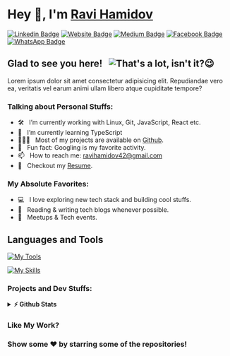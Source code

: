 # Hey 👋, I'm [Ravi Hamidov](https://github.com/ravihamidov/)

[![Linkedin Badge](https://img.shields.io/badge/-LinkedIn-0e76a8?style=flat-square&logo=Linkedin&logoColor=white)](https://www.linkedin.com/in/ravihamidov/)
[![Website Badge](https://img.shields.io/badge/Website-3b5998?style=flat-square&logo=google-chrome&logoColor=white)](https://github.com/RaviHamidov)
[![Medium Badge](https://img.shields.io/badge/-Medium-000000?style=flat-square&logo=Medium&logoColor=white)](https://medium.com/@ravihamidov)
[![Facebook Badge](https://img.shields.io/badge/-Facebook-2986cc?style=flat-square&logo=Facebook&logoColor=white)](https://www.facebook.com/ravihamidov/)
[![WhatsApp Badge](https://img.shields.io/badge/-WhatsApp-46ba14?style=flat-square&logo=WhatsApp&logoColor=white)](https://wa.me/+994554962787?text=)

## Glad to see you here! &nbsp; <img title="That's a lot, isn't it?😉" src="https://komarev.com/ghpvc/?username=RaviHamidov&color=228c22&style=flat">

Lorem ipsum dolor sit amet consectetur adipisicing elit. Repudiandae vero ea, veritatis vel earum animi ullam libero atque cupiditate tempore?

### Talking about Personal Stuffs:

-   🛠 &nbsp; I’m currently working with Linux, Git, JavaScript, React etc.
-   🚀 &nbsp; I’m currently learning TypeScript
-   👨🏻‍💻 &nbsp; Most of my projects are available on [Github](https://github.com/RaviHamidov?tab=repositories).
-   👾 &nbsp; Fun fact: Googling is my favorite activity.
-   📫 &nbsp; How to reach me: ravihamidov42@gmail.com
-   📝 &nbsp; Checkout my [Resume](https://github.com/ravihamidov).

### My Absolute Favorites:

-   💻 &nbsp; I love exploring new tech stack and building cool stuffs.
-   📰 &nbsp; Reading & writing tech blogs whenever possible.
-   🍕 &nbsp; Meetups & Tech events.

## Languages and Tools

[![My Tools](https://skillicons.dev/icons?i=vercel,netlify,devto,heroku,git,github,gitlab,md,gcp,aws,bash,visualstudio,vscode,postman,figma,ps&theme=light)](https://skillicons.dev)

[![My Skills](https://skillicons.dev/icons?i=html,css,bootstrap,tailwind,sass,js,nodejs,react,vite,redux&theme=light)](https://skillicons.dev)

### Projects and Dev Stuffs:

<details>	
  <summary><b>⚡ Github Stats</b></summary>

  <br />

  <img height="180em" src="https://github-readme-stats.vercel.app/api?username=RaviHamidov&show_icons=true&hide_border=true&&count_private=true&include_all_commits=true" />

  <img height="180em" src="https://github-readme-stats.vercel.app/api/top-langs/?username=ravihamidov&exclude_repo=KNN-Image-Classification&show_icons=true&hide_border=true&layout=compact&langs_count=8"/>

</details>

<div align="left">

### Like My Work?

<!-- <a href="https://ko-fi.com/ravihamidov" target="_blank"><img src="https://cdn.buymeacoffee.com/buttons/v2/default-yellow.png" alt="Buy Me A Coffee" height="60px" width="217px" ></a> -->

### Show some ❤️ by starring some of the repositories!

</div>
